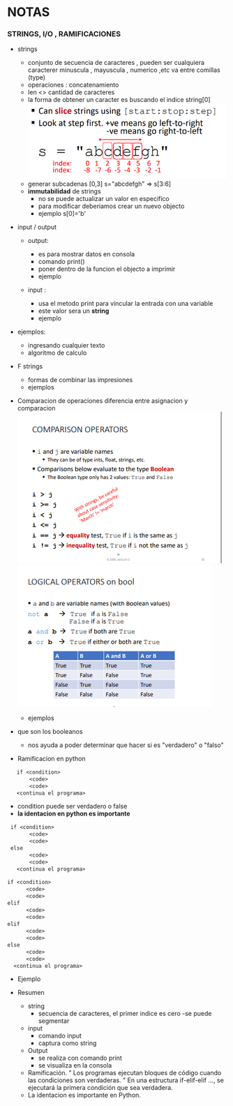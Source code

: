 # NOTAS

### STRINGS, I/O , RAMIFICACIONES

- strings
    - conjunto de  secuencia de caracteres , pueden ser cualquiera caracterer
        minuscula , mayuscula , numerico ,etc va entre comillas (type)
    - operaciones : concatenamiento    
    - len <> cantidad de caracteres
    - la forma de obtener un caracter es buscando el indice 
        string[0]
    ![img-string](./../img/image-string.png)
    - generar subcadenas [0,3]
        s="abcdefgh" => s[3:6]
    - **immutabilidad** de strings
        - no se puede actualizar un valor en especifico
        - para modificar deberiamos crear un nuevo objecto
        - ejemplo s[0]='b'

- input / output
    - output:
        - es para mostrar datos en consola
        - comando print()
        - poner dentro de la funcion el objecto a imprimir
        - ejemplo

    - input :
        - usa el metodo print para vincular la entrada con una variable
        - este valor sera un **string**
        - ejemplo


- ejemplos:
    - ingresando cualquier texto
    - algoritmo de calculo
- F strings
    - formas de combinar las impresiones
    - ejemplos

- Comparacion de operaciones
 diferencia entre asignacion y comparacion
![comparacion](./../img/tema2-comparacion.png)
![logical-boolean](./../img/tema2-logical.png)
    - ejemplos

- que son los booleanos
    - nos ayuda a poder determinar que hacer si es "verdadero" o "falso"

- Ramificacion en python

 ```
    if <condition>
        <code>
        <code>
    <continua el programa>
 ```
  - condition puede ser verdadero o false
  - **la identacion en python es importante**

 ```
  if <condition>
        <code>
        <code>
  else
        <code>
        <code>
    <continua el programa>
 ```

  ```
  if <condition>
        <code>
        <code>
  elif
        <code>
        <code>
  elif
        <code>
        <code>
  else
        <code>
        <code>
    <continua el programa>
 ```

- Ejemplo

- Resumen
    - string
        - secuencia de caracteres, el primer indice es cero
        -se puede segmentar
    - input
        - comando input
        - captura como string
    - Output
        - se realiza con comando print
        - se visualiza en la consola
    - Ramificación.
    " Los programas ejecutan bloques de código cuando las condiciones son verdaderas.
    " En una estructura if-elif-elif ..., se ejecutará la primera condición que sea verdadera.
    - La identacion es importante en Python.